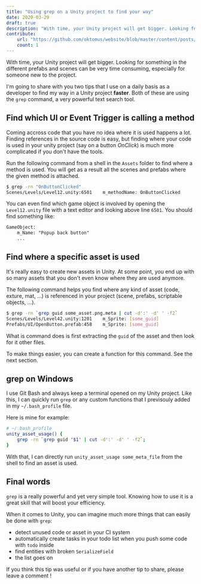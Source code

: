```yaml
---
title: "Using grep on a Unity project to find your way"
date: 2020-03-29
draft: true
description: "With time, your Unity project will get bigger. Looking for something in the different prefabs and scenes can be very time consuming, especially for someone new to the project. Using grep can help you find your way in a project much faster."
contribute:
    url: "https://github.com/oktomus/website/blob/master/content/posts/2020/find-grep-unity-project.md"
    count: 1
---
```


With time, your Unity project will get bigger. Looking for something in the different prefabs and scenes can be very time consuming, especially for someone new to the project.

I'm going to share with you two tips that I use on a daily basis as a developer to find my way in a Unity project **faster**. Both of these are using the `grep` command, a very powerful text search tool.

## Find which UI or Event Trigger is calling a method

Coming accross code that you have no idea where it is used happens a lot. Finding references in the source code is easy, but finding where your code is used in your unity project (say on a button *OnClick*) is much more complicated if you don't have the tools.

Run the following command from a shell in the `Assets` folder to find where a method is used. You will get as a result all the scenes and prefabs where the given method is attached.

```sh
$ grep -rn "OnButtonClicked"
Scenes/Levels/Level12.unity:6501    m_methodName: OnButtonClicked
```

You can even find which game object is involved by opening the `Level12.unity` file with a text editor and looking above line `6501`. You should find something like:

```txt
GameObject:
    m_Name: "Popup back button"
    ...
```

## Find where a specific asset is used

It's really easy to create new assets in Unity. At some point, you end up with so many assets that you don't even know where they are used anymore.

The following command helps you find where any kind of asset (code, exture, mat, ...) is referenced in your project (scene, prefabs, scriptable objects, ...).

```sh
$ grep -rn `grep guid some_asset.png.meta | cut -d':' -d' ' -f2`
Scenes/Levels/Level42.unity:1201    m_Sprite: [some_guid]
Prefabs/UI/OpenButton.prefab:458    m_Sprite: [some_guid]
```

What is command does is first extracting the `guid` of the asset and then look for it other files.

To make things easier, you can create a function for this command. See the next section.

## grep on Windows

I use Git Bash and always keep a terminal opened on my Unity project. Like this, I can quickly run `grep` or any custom functions that I previsouly added in my `~/.bash_profile` file.

Here is mine for example:

```sh
# ~/.bash_profile
unity_asset_usage() {
    grep -rn `grep guid "$1" | cut -d':' -d' ' -f2`;
}
```

With that, I can directly run `unity_asset_usage some_meta_file` from the shell to find an asset is used.

## Final words

`grep` is a really powerful and yet very simple tool. Knowing how to use it is a great skill that will boost your efficiency.

When it comes to Unity, you can imagine much more things that can easily be done with `grep`:
- detect unused code or asset in your CI system
- automatically create tasks in your todo list when you push some code with `todo` inside
- find entities with broken `SerializeField`
- the list goes on

If you think this tip was useful or if you have another tip to share, please leave a comment !
